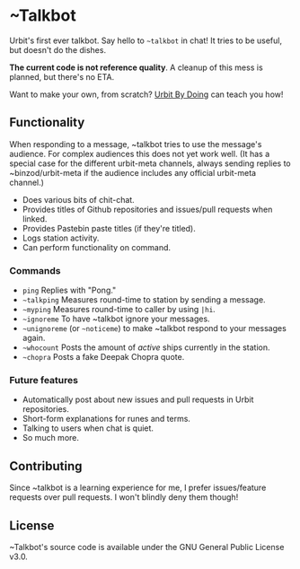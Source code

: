 # ~Talkbot

Urbit's first ever talkbot. Say hello to `~talkbot` in chat! It tries to be useful, but doesn't do the dishes.

**The current code is not reference quality**. A cleanup of this mess is planned, but there's no ETA.

Want to make your own, from scratch? [Urbit By Doing](https://github.com/Fang-/Urbit-By-Doing) can teach you how!

## Functionality

When responding to a message, ~talkbot tries to use the message's audience. For complex audiences this does not yet work well. (It has a special case for the different urbit-meta channels, always sending replies to ~binzod/urbit-meta if the audience includes any official urbit-meta channel.)

* Does various bits of chit-chat.
* Provides titles of Github repositories and issues/pull requests when linked.
* Provides Pastebin paste titles (if they're titled).
* Logs station activity.
* Can perform functionality on command.

### Commands

* `ping` Replies with "Pong."
* `~talkping` Measures round-time to station by sending a message.
* `~myping` Measures round-time to caller by using `|hi`.
* `~ignoreme` To have ~talkbot ignore your messages.
* `~unignoreme` (or `~noticeme`) to make ~talkbot respond to your messages again.
* `~whocount` Posts the amount of *active* ships currently in the station.
* `~chopra` Posts a fake Deepak Chopra quote.

### Future features

* Automatically post about new issues and pull requests in Urbit repositories.
* Short-form explanations for runes and terms.
* Talking to users when chat is quiet.
* So much more.

## Contributing

Since ~talkbot is a learning experience for me, I prefer issues/feature requests over pull requests. I won't blindly deny them though!

## License

~Talkbot's source code is available under the GNU General Public License v3.0.
